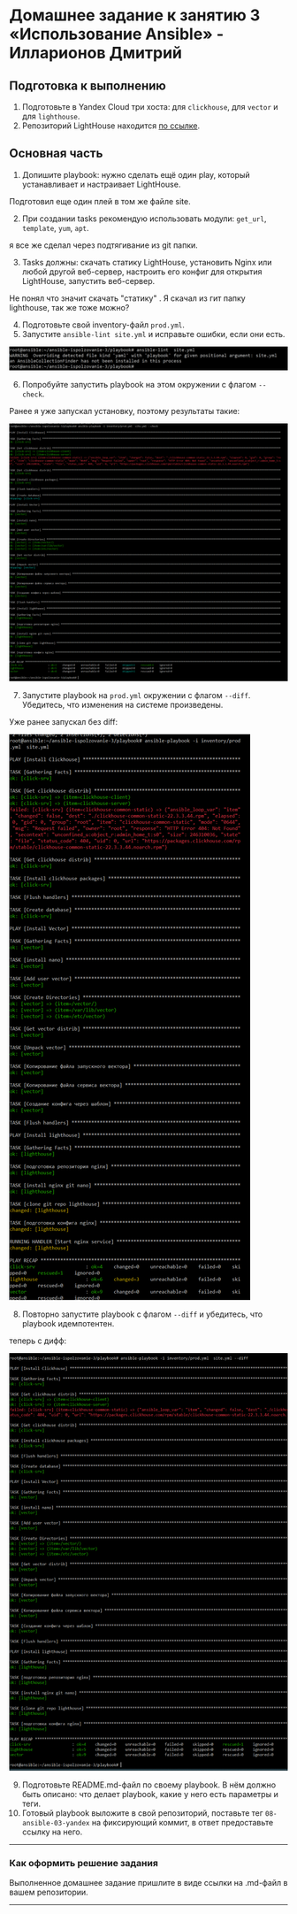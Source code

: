 # Домашнее задание к занятию 3 «Использование Ansible» - Илларионов Дмитрий

## Подготовка к выполнению

1. Подготовьте в Yandex Cloud три хоста: для `clickhouse`, для `vector` и для `lighthouse`.
2. Репозиторий LightHouse находится [по ссылке](https://github.com/VKCOM/lighthouse).

## Основная часть

1. Допишите playbook: нужно сделать ещё один play, который устанавливает и настраивает LightHouse.

Подготовил еще один плей в том же файле site.

2. При создании tasks рекомендую использовать модули: `get_url`, `template`, `yum`, `apt`.

я все же сделал через подтягивание из git папки. 

3. Tasks должны: скачать статику LightHouse, установить Nginx или любой другой веб-сервер, настроить его конфиг для открытия LightHouse, запустить веб-сервер.

Не понял что значит скачать "статику" . Я скачал из гит папку lighthouse, так же тоже можно?

4. Подготовьте свой inventory-файл `prod.yml`.
5. Запустите `ansible-lint site.yml` и исправьте ошибки, если они есть.

![alt text](image.png)

6. Попробуйте запустить playbook на этом окружении с флагом `--check`.

Ранее я уже запускал установку, поэтому результаты такие:

![alt text](image-1.png)

7. Запустите playbook на `prod.yml` окружении с флагом `--diff`. Убедитесь, что изменения на системе произведены.

Уже ранее запускал без diff:

![alt text](image-2.png)

8. Повторно запустите playbook с флагом `--diff` и убедитесь, что playbook идемпотентен.

теперь с дифф:

![alt text](image-3.png)

9. Подготовьте README.md-файл по своему playbook. В нём должно быть описано: что делает playbook, какие у него есть параметры и теги.
10. Готовый playbook выложите в свой репозиторий, поставьте тег `08-ansible-03-yandex` на фиксирующий коммит, в ответ предоставьте ссылку на него.

---

### Как оформить решение задания

Выполненное домашнее задание пришлите в виде ссылки на .md-файл в вашем репозитории.

---
